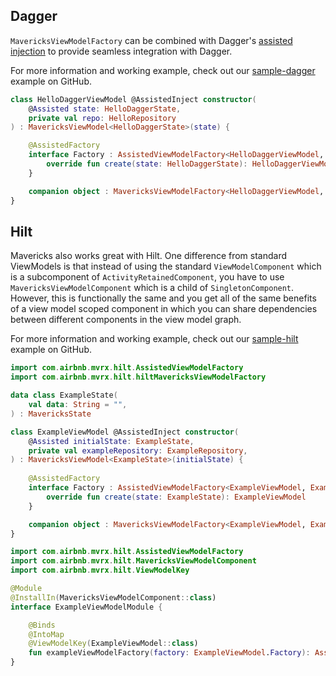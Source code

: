 ## Dagger

`MavericksViewModelFactory` can be combined with Dagger's [assisted injection](https://dagger.dev/dev-guide/assisted-injection) to provide seamless integration with Dagger.

For more information and working example, check out our [sample-dagger](https://github.com/airbnb/mavericks/tree/main/sample-dagger) example on GitHub.

```kotlin
class HelloDaggerViewModel @AssistedInject constructor(
    @Assisted state: HelloDaggerState,
    private val repo: HelloRepository
) : MavericksViewModel<HelloDaggerState>(state) {

    @AssistedFactory
    interface Factory : AssistedViewModelFactory<HelloDaggerViewModel, HelloDaggerState> {
        override fun create(state: HelloDaggerState): HelloDaggerViewModel
    }

    companion object : MavericksViewModelFactory<HelloDaggerViewModel, HelloDaggerState> by daggerMavericksViewModelFactory()
}
```


## Hilt

Mavericks also works great with Hilt. One difference from standard ViewModels is that instead of using the standard `ViewModelComponent` which is a subcomponent of `ActivityRetainedComponent`, you have to use `MavericksViewModelComponent` which is a child of `SingletonComponent`. However, this is functionally the same and you get all of the same benefits of a view model scoped component in which you can share dependencies between different components in the view model graph.

For more information and working example, check out our [sample-hilt](https://github.com/airbnb/mavericks/tree/main/sample-hilt) example on GitHub.

```kotlin
import com.airbnb.mvrx.hilt.AssistedViewModelFactory
import com.airbnb.mvrx.hilt.hiltMavericksViewModelFactory

data class ExampleState(
    val data: String = "",
) : MavericksState

class ExampleViewModel @AssistedInject constructor(
    @Assisted initialState: ExampleState,
    private val exampleRepository: ExampleRepository,
) : MavericksViewModel<ExampleState>(initialState) {
    
    @AssistedFactory
    interface Factory : AssistedViewModelFactory<ExampleViewModel, ExampleState> {
        override fun create(state: ExampleState): ExampleViewModel
    }

    companion object : MavericksViewModelFactory<ExampleViewModel, ExampleState> by hiltMavericksViewModelFactory()
}
```
```kotlin
import com.airbnb.mvrx.hilt.AssistedViewModelFactory
import com.airbnb.mvrx.hilt.MavericksViewModelComponent
import com.airbnb.mvrx.hilt.ViewModelKey

@Module
@InstallIn(MavericksViewModelComponent::class)
interface ExampleViewModelModule {

    @Binds
    @IntoMap
    @ViewModelKey(ExampleViewModel::class)
    fun exampleViewModelFactory(factory: ExampleViewModel.Factory): AssistedViewModelFactory<*, *>
}
```
